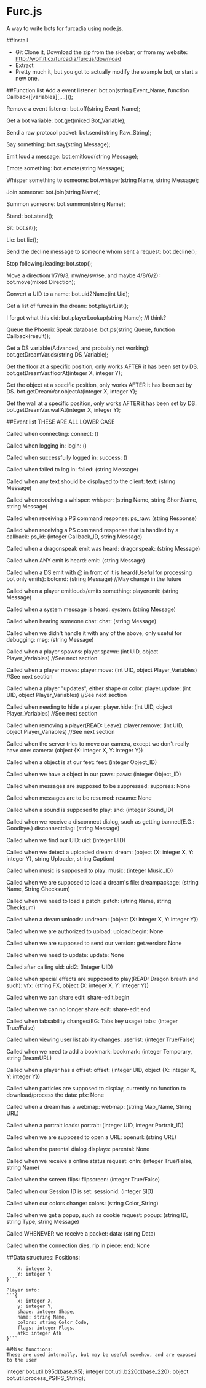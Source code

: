 Furc.js
=======

A way to write bots for furcadia using node.js.

##Install
* Git Clone it, Download the zip from the sidebar, or from my website: http://wolf.it.cx/furcadia/furc.js/download
* Extract
* Pretty much it, but you got to actually modify the example bot, or start a new one.

##Function list
Add a event listener:
bot.on(string Event_Name, function Callback([variables][,...]));

Remove a event listener:
bot.off(string Event_Name);

Get a bot variable:
bot.get(mixed Bot_Variable);

Send a raw protocol packet:
bot.send(string Raw_String);

Say something:
bot.say(string Message);

Emit loud a message:
bot.emitloud(string Message);

Emote something:
bot.emote(string Message);

Whisper something to someone:
bot.whisper(string Name, string Message);

Join someone:
bot.join(string Name);

Summon someone:
bot.summon(string Name);

Stand:
bot.stand();

Sit:
bot.sit();

Lie:
bot.lie();

Send the decline message to someone whom sent a request:
bot.decline();

Stop following/leading:
bot.stop();

Move a direction(1/7/9/3, nw/ne/sw/se, and maybe 4/8/6/2):
bot.move(mixed Direction);

Convert a UID to a name:
bot.uid2Name(int Uid);

Get a list of furres in the dream:
bot.playerList();

I forgot what this did:
bot.playerLookup(string Name); //I think?

Queue the Phoenix Speak database:
bot.ps(string Queue, function Callback(result));

Get a DS variable(Advanced, and probably not working):
bot.getDreamVar.ds(string DS_Variable);

Get the floor at a specific position, only works AFTER it has been set by DS.
bot.getDreamVar.floorAt(integer X, integer Y);

Get the object at a specific position, only works AFTER it has been set by DS.
bot.getDreamVar.objectAt(integer X, integer Y);

Get the wall at a specific position, only works AFTER it has been set by DS.
bot.getDreamVar.wallAt(integer X, integer Y);

##Event list
THESE ARE ALL LOWER CASE

Called when connecting:
connect: ()

Called when logging in:
login: ()

Called when successfully logged in:
success: ()

Called when failed to log in:
failed: (string Message)

Called when any text should be displayed to the client:
text: (string Message)

Called when receiving a whisper:
whisper: (string Name, string ShortName, string Message)

Called when receiving a PS command response:
ps_raw: (string Response)

Called when receiving a PS command response that is handled by a callback:
ps_id: (integer Callback_ID, string Message)

Called when a dragonspeak emit was heard:
dragonspeak: (string Message)

Called when ANY emit is heard:
emit: (string Message)

Called when a DS emit with @ in front of it is heard(Useful for processing bot only emits):
botcmd: (string Message) //May change in the future

Called when a player emitlouds/emits something:
playeremit: (string Message)

Called when a system message is heard:
system: (string Message)

Called when hearing someone chat:
chat: (string Message)

Called when we didn't handle it with any of the above, only useful for debugging:
msg: (string Message)

Called when a player spawns:
player.spawn: (int UID, object Player_Variables) //See next section

Called when a player moves:
player.move: (int UID, object Player_Variables) //See next section

Called when a player "updates", either shape or color:
player.update: (int UID, object Player_Variables) //See next section

Called when needing to hide a player:
player.hide: (int UID, object Player_Variables) //See next section

Called when removing a player(READ: Leave):
player.remove: (int UID, object Player_Variables) //See next section

Called when the server tries to move our camera, except we don't really have one:
camera: (object {X: integer X, Y: Integer Y})

Called when a object is at our feet:
feet: (integer Object_ID)

Called when we have a object in our paws:
paws: (integer Object_ID)

Called when messages are supposed to be suppressed:
suppress: None

Called when messages are to be resumed:
resume: None

Called when a sound is supposed to play:
snd: (integer Sound_ID)

Called when we receive a disconnect dialog, such as getting banned(E.G.: Goodbye.)
disconnectdiag: (string Message)

Called when we find our UID:
uid: (integer UID)

Called when we detect a uploaded dream:
dream: (object {X: integer X, Y: integer Y}, string Uploader, string Caption)

Called when music is supposed to play:
music: (integer Music_ID)

Called when we are supposed to load a dream's file:
dreampackage: (string Name, String Checksum)

Called when we need to load a patch:
patch: (string Name, string Checksum)

Called when a dream unloads:
undream: (object {X: integer X, Y: integer Y})

Called when we are authorized to upload:
upload.begin: None

Called when we are supposed to send our version:
get.version: None

Called when we need to update:
update: None

Called after calling uid:
uid2: (Integer UID)

Called when special effects are supposed to play(READ: Dragon breath and such):
vfx: (string FX, object {X: integer X, Y: integer Y})

Called when we can share edit:
share-edit.begin

Called when we can no longer share edit:
share-edit.end

Called when tabsability changes(EG: Tabs key usage)
tabs: (integer True/False)

Called when viewing user list ability changes:
userlist: (integer True/False)

Called when we need to add a bookmark:
bookmark: (integer Temporary, string DreamURL)

Called when a player has a offset:
offset: (integer UID, object {X: integer X, Y: integer Y})

Called when particles are supposed to display, currently no function to download/process the data:
pfx: None

Called when a dream has a webmap:
webmap: (string Map_Name, String URL)

Called when a portrait loads:
portrait: (integer UID, integer Portrait_ID)

Called when we are supposed to open a URL:
openurl: (string URL)

Called when the parental dialog displays:
parental: None

Called when we receive a online status request:
onln: (integer True/False, string Name)

Called when the screen flips:
flipscreen: (integer True/False)

Called when our Session ID is set:
sessionid: (integer SID)

Called when our colors change:
colors: (string Color_String)

Called when we get a popup, such as cookie request:
popup: (string ID, string Type, string Message)

Called WHENEVER we receive a packet:
data: (string Data)

Called when the connection dies, rip in piece:
end: None

##Data structures:
Positions:
```{
	X: integer X,
	Y: integer Y
}```

Player info:
```{
	x: integer X,
	y: integer Y,
	shape: integer Shape,
	name: string Name,
	colors: string Color_Code,
	flags: integer Flags,
	afk: integer Afk
}```

##Misc functions:
These are used internally, but may be useful somehow, and are exposed to the user
```
integer bot.util.b95d(base_95);
integer bot.util.b220d(base_220);
object bot.util.process_PS(PS_String);
```